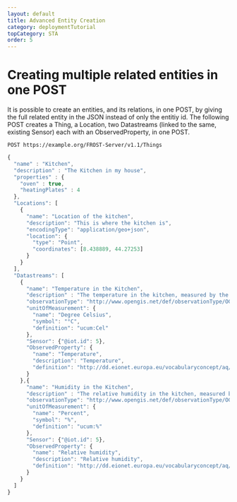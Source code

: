 ```yaml
---
layout: default
title: Advanced Entity Creation
category: deploymentTutorial
topCategory: STA
order: 5
---
```


# Creating multiple related entities in one POST

It is possible to create an entities, and its relations, in one POST, by giving the full related
entity in the JSON instead of only the entitiy id. The following POST creates a Thing, a Location, two Datastreams
(linked to the same, existing Sensor) each with an ObservedProperty, in one POST.

```
POST https://example.org/FROST-Server/v1.1/Things
```
```javascript
{
  "name" : "Kitchen",
  "description" : "The Kitchen in my house",
  "properties" : {
    "oven" : true,
    "heatingPlates" : 4
  },
  "Locations": [
    {
      "name": "Location of the kitchen",
      "description": "This is where the kitchen is",
      "encodingType": "application/geo+json",
      "location": {
        "type": "Point",
        "coordinates": [8.438889, 44.27253]
      }
    }
  ],
  "Datastreams": [
    {
      "name": "Temperature in the Kitchen",
      "description" : "The temperature in the kitchen, measured by the sensor next to the window",
      "observationType": "http://www.opengis.net/def/observationType/OGC-OM/2.0/OM_Measurement",
      "unitOfMeasurement": {
        "name": "Degree Celsius",
        "symbol": "°C",
        "definition": "ucum:Cel"
      },
      "Sensor": {"@iot.id": 5},
      "ObservedProperty": {
        "name": "Temperature",
        "description": "Temperature",
        "definition": "http://dd.eionet.europa.eu/vocabularyconcept/aq/meteoparameter/54"
      }
    },{
      "name": "Humidity in the Kitchen",
      "description" : "The relative humidity in the kitchen, measured by the sensor next to the window",
      "observationType": "http://www.opengis.net/def/observationType/OGC-OM/2.0/OM_Measurement",
      "unitOfMeasurement": {
        "name": "Percent",
        "symbol": "%",
        "definition": "ucum:%"
      },
      "Sensor": {"@iot.id": 5},
      "ObservedProperty": {
        "name": "Relative humidity",
        "description": "Relative humidity",
        "definition": "http://dd.eionet.europa.eu/vocabularyconcept/aq/meteoparameter/58"
      }
    }
  ]
}
```


